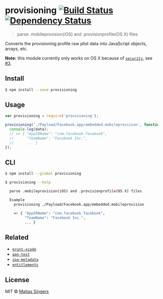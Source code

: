 # provisioning [![Build Status](http://img.shields.io/travis/matiassingers/provisioning.svg?style=flat-square)](https://travis-ci.org/matiassingers/provisioning) [![Dependency Status](http://img.shields.io/gemnasium/matiassingers/provisioning.svg?style=flat-square)](https://gemnasium.com/matiassingers/provisioning)
> parse .mobileprovision(iOS) and .provisionprofile(OS X) files

Converts the provisioning profile raw plist data into JavaScript objects, arrays, etc.

**Note:** this module currently only works on OS X because of [`security`], see [#3](https://github.com/matiassingers/ipa-metadata/pull/3).

## Install

```sh
$ npm install --save provisioning
```


## Usage

```js
var provisioning = require('provisioning');

provisioning('./Payload/Facebook.app/embedded.mobileprovision', function(error, data){
  console.log(data);
  // => { "AppIDName": "com.facebook.facebook",
  //      "TeamName": "Facebook Inc.",
  //      ... }
});
```


## CLI

```sh
$ npm install --global provisioning
```

```sh
$ provisioning --help

  parse .mobileprovision(iOS) and .provisionprofile(OS X) files

  Example
    provisioning ./Payload/Facebook.app/embedded.mobileprovision

    => { "AppIDName": "com.facebook.facebook",
         "TeamName": "Facebook Inc.",
         ... }
```


## Related
- [`grunt-xcode`](https://github.com/matiassingers/grunt-xcode)
- [`apn-test`](https://github.com/matiassingers/apn-test)
- [`ipa-metadata`](https://github.com/matiassingers/ipa-metadata)
- [`entitlements`](https://github.com/matiassingers/entitlements)


## License

MIT © [Matias Singers](http://mts.io)

[`security`]: https://developer.apple.com/library/mac/documentation/Darwin/Reference/ManPages/man1/security.1.html
